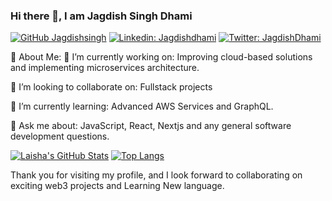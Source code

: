 ### Hi there 👋, I am Jagdish Singh Dhami
[![GitHub Jagdishsingh](https://img.shields.io/github/followers/Jagdishsinghdhami?label=follow&style=social)](https://github.com/Jagdishsinghdhami)
[![Linkedin: Jagdishdhami](https://img.shields.io/badge/-Jagdish%20Dhami-blue?style=flat-square&logo=Linkedin&logoColor=white&link=https://www.linkedin.com/in/jagdishsinghdhami/)](https://www.linkedin.com/in/jagdishsinghdhami/)
[![Twitter: JagdishDhami](https://img.shields.io/twitter/follow/JagdishDhami?style=social)](https://twitter.com/Jazz_dhamii)


💫 About Me:
🔭 I’m currently working on:
Improving cloud-based solutions and implementing microservices architecture.

👯 I’m looking to collaborate on:
Fullstack projects

🌱 I’m currently learning:
Advanced AWS Services and GraphQL.

💬 Ask me about:
JavaScript, React, Nextjs and any general software development questions.
<!--
**Jagdishsinghdhami/Jagdishsinghdhami** is a ✨ _special_ ✨ repository because its `README.md` (this file) appears on your GitHub profile.

Here are some ideas to get you started:

- 🔭 I’m currently working on ...
- 🌱 I’m currently learning ...
- 👯 I’m looking to collaborate on ...
- 🤔 I’m looking for help with ...
- 💬 Ask me about ...
- 📫 How to reach me: ...
- 😄 Pronouns: ...
- ⚡ Fun fact: ...
-->
[![Laisha's GitHub Stats](https://github-readme-stats.vercel.app/api?username=Jagdishsinghdhami&hide=issues&count_private=true&show_icons=true&theme=calm)](https://github.com/Jagdishsinghdhami/github-readme-stats)
[![Top Langs](https://github-readme-stats.vercel.app/api/top-langs/?username=Jagdishsinghdhami&layout=compact&theme=calm)](https://github.com/Jagdishsinghdhami/github-readme-stats)

Thank you for visiting my profile, and I look forward to collaborating on exciting web3 projects and Learning New language.
